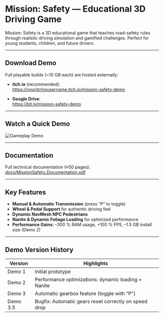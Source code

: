 # Mission: Safety — Educational 3D Driving Game

Mission: Safety is a 3D educational game that teaches road-safety rules through realistic driving simulation and gamified challenges. Perfect for young students, children, and future drivers.

---

## Download Demo

Full playable builds (~10 GB each) are hosted externally:

- **itch.io** (recommended):  
  https://youritchiousername.itch.io/mission-safety-demo

- **Google Drive**:  
  https://bit.ly/mission-safety-demo

---

## Watch a Quick Demo

![Gameplay Demo](assets/demo-video.gif)

---

## Documentation

Full technical documentation (≈50 pages):  
[docs/MissionSafety_Documentation.pdf](docs/MissionSafety_Documentation.pdf)

---

## Key Features

- **Manual & Automatic Transmission** (press “P” to toggle)  
- **Wheel & Pedal Support** for authentic driving feel  
- **Dynamic NavMesh NPC Pedestrians**  
- **Nanite & Dynamic Foliage Loading** for optimized performance  
- **Performance Gains**: –300 % RAM usage, +100 % FPS, –1.5 GB install size (Demo 2)

---

## Demo Version History

| Version  | Highlights                                            |
|----------|-------------------------------------------------------|
| Demo 1   | Initial prototype                                     |
| Demo 2   | Performance optimizations: dynamic loading + Nanite   |
| Demo 3   | Automatic gearbox feature (toggle with “P”)           |
| Demo 3.5 | Bugfix: Automatic gears reset correctly on speed drop |
